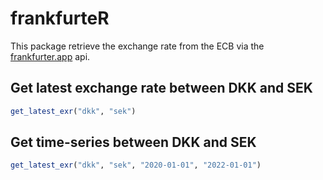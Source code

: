 # frankfurteR

This package retrieve the exchange rate from the ECB via the
[frankfurter.app](https://frankfurter.app) api.

## Get latest exchange rate between DKK and SEK

```r
get_latest_exr("dkk", "sek")
```

## Get time-series between DKK and SEK
```r
get_latest_exr("dkk", "sek", "2020-01-01", "2022-01-01")
```

